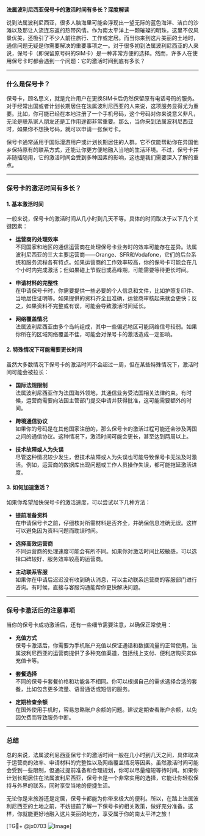 **法属波利尼西亚保号卡的激活时间有多长？深度解读**

说到法属波利尼西亚，很多人脑海里可能会浮现出一望无际的蓝色海洋、洁白的沙滩以及那让人流连忘返的热带风情。作为南太平洋上一颗璀璨的明珠，这里不仅风景优美，还吸引了不少人前往旅行、工作或定居。而当你来到这片美丽的土地时，通信问题无疑是你需要解决的重要事项之一。对于很多初到法属波利尼西亚的人来说，保号卡（即保留原号码的SIM卡）是一种非常方便的选择。然而，许多人在使用保号卡时都会遇到一个问题：它的激活时间到底有多长？

---

### **什么是保号卡？**
保号卡，顾名思义，就是允许用户在更换SIM卡后仍然保留原有电话号码的服务。对于经常出国或者计划长期居住在法属波利尼西亚的人来说，这项服务显得尤为重要。比如，你可能已经在本地注册了一个手机号码，这个号码对你来说意义非凡，无论是联系家人朋友还是工作用途都非常重要。那么，当你来到法属波利尼西亚时，如果你不想换号码，就可以申请一张保号卡。

保号卡通常适用于国际漫游用户或计划长期居住的人群。它不仅能帮助你在异国他乡保持原有的联系方式，还能让你更方便地融入当地的生活环境。不过，保号卡并非随插随用，它的激活时间会受到多种因素的影响，这也是我们需要深入了解的重点。

---

### **保号卡的激活时间有多长？**

#### **1. 基本激活时间**
一般来说，保号卡的激活时间从几小时到几天不等。具体的时间取决于以下几个关键因素：

- **运营商的处理效率**  
  不同国家和地区的通信运营商在处理保号卡业务时的效率可能存在差异。法属波利尼西亚的三大主要运营商——Orange、SFR和Vodafone，它们的后台系统和服务流程各有特点。如果运营商的工作效率较高，你的保号卡可能会在几个小时内完成激活；但如果碰上节假日或高峰期，可能需要等待更长时间。

- **申请材料的完整性**  
  在申请保号卡时，你需要提供一些必要的个人信息和文件，比如护照复印件、当地居住证明等。如果提供的资料齐全且准确，运营商审核起来就会更快；反之，如果资料不完整或有误，可能会导致激活时间延长。

- **网络覆盖情况**  
  法属波利尼西亚由多个岛屿组成，其中一些偏远地区可能网络信号较弱。如果你所在的区域网络覆盖不佳，可能会对保号卡的激活造成一定影响。

#### **2. 特殊情况下可能需要更长时间**
虽然大多数情况下保号卡的激活时间不会超过一周，但在某些特殊情况下，激活时间可能会被拉长：

- **国际法规限制**  
  法属波利尼西亚作为法国海外领地，其通信业务受法国相关法律约束。有时候，运营商需要向法国主管部门提交申请并获得批准，这可能需要额外的时间。

- **跨境通信协议**  
  如果你的号码是在其他国家注册的，那么保号卡的激活过程可能还会涉及两国之间的通信协议。这种情况下，激活时间可能会更长，甚至达到两周以上。

- **技术故障或人为失误**  
  尽管这种情况较少发生，但技术故障或人为失误也可能导致保号卡无法及时激活。例如，运营商的数据库出现问题或工作人员操作失误，都可能拖延激活进度。

#### **3. 如何加速激活？**
如果你希望加快保号卡的激活速度，可以尝试以下几种方法：

- **提前准备资料**  
  在申请保号卡之前，仔细核对所需材料是否齐全，并确保信息准确无误。这样可以避免因为资料问题而耽误时间。

- **选择高效运营商**  
  不同运营商的处理速度可能会有所不同。如果你对激活时间比较敏感，可以选择口碑较好、服务效率较高的运营商。

- **主动联系客服**  
  如果你在申请后迟迟没有收到确认消息，可以主动联系运营商的客服部门进行咨询。有时候，直接与客服沟通能帮你更快解决问题。

---

### **保号卡激活后的注意事项**
当你的保号卡成功激活后，还有一些细节需要注意，以确保正常使用：

- **充值方式**  
  保号卡激活后，你需要为手机账户充值以保证通话和数据流量的正常使用。法属波利尼西亚的运营商提供了多种充值渠道，包括线上支付、便利店购买实体充值卡等。

- **套餐选择**  
  不同的保号卡套餐价格和功能各不相同。你可以根据自己的需求选择合适的套餐，比如包含更多流量、语音通话或短信的服务。

- **定期检查余额**  
  在国外使用手机时，容易忽略账户余额的问题。建议定期查看账户余额，以免因欠费而导致服务中断。

---

### **总结**
总的来说，法属波利尼西亚保号卡的激活时间一般在几小时到几天之间，具体取决于运营商的效率、申请材料的完整性以及网络覆盖情况等因素。虽然激活时间可能会受到一些限制，但通过提前准备和合理规划，你可以尽量缩短等待时间。如果你计划长期居住在法属波利尼西亚，保号卡是一个非常实用的选择，它能让你轻松保持与外界的联系，同时享受当地的便捷生活。

无论你是来旅游还是定居，保号卡都能为你带来极大的便利。所以，在踏上法属波利尼西亚的土地之前，不妨提前了解一下保号卡的相关政策，做好充分准备。这样，你就能更好地融入这片美丽的地方，享受属于你的南太平洋之旅！

[TG💪+ @jx0703 ![Image](https://github.com/user-attachments/assets/dbca1d08-cadb-493c-b0ec-ad6f7a83f270)]